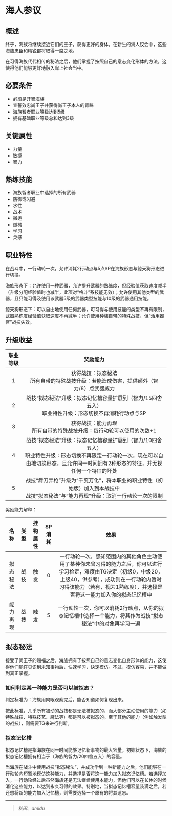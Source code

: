 # 海人参议

## 概述

终于，海族将继续接近它们的王子，获得更好的身体。在新生的海人议会中，这些海族忠臣和精锐都将取得一席之地。

在习得海族代代相传的秘法之后，他们掌握了按照自己的意志变化形体的方法，这使得他们能够更好地融入岸上社会当中。

## 必要条件

* 必须是开智海族
* 宣誓效忠尚王子并获得尚王子本人的青睐
* <a href="../umiumenochisha" target="_blank">海族智者</a>职业等级达到5级
* 拥有基础职业等级总和达到3级

## 关键属性

* 力量
* 敏捷
* 智力

## 熟练技能

* 海族智者职业中选择的所有武器
* 防御或闪避
* 水性
* 战术
* 搬运
* 缴械
* 学习
* 灵感
  
## 职业特性

在战斗中，一行动轮一次，允许消耗2行动点与5点SP在海族形态与鲸天狗形态进行切换。

海族形态下：允许使用一种武器，允许提升武器的熟练度，但经验值获取速度减半（升级分配经验值时也减半，此项对“格斗”系技能无效）；允许使用其他类型的武器，且只能习得及使用该武器5级的武器类型技能与10级的武器通用技能。

鲸天狗形态下：可以自由地使用任何武器，可习得与使用技能的类型不再有限制，武器熟练度经验值获取速度不再减半；允许使用种族自带的特殊战技，但“活用器官”战技失效。

## 升级收益

职业等级|奖励能力
:--:|:--:
1|获得战技：拟态秘法<br>所有自带的特殊战技升级：若能造成伤害，提供额外（智力/8）点武器威力
2|战技“拟态秘法”升级：拟态记忆槽容量扩展到（智力/15四舍五入）<br>职业特性升级：形态切换不再消耗行动点与SP
3|获得战技：能力再现<br>所有自带的特殊战技升级：每行动轮可以使用的次数+1
4|战技“拟态秘法”升级：拟态记忆槽容量扩展到（智力/10四舍五入）<br>职业特性升级：形态切换不再限定一行动轮一次，现在可以自由地切换形态，且允许同一时间拥有2种形态的特征，并无视任何一个特征的坏处
5|战技“舞刀弄枪”升级为“千变万化”，将本职业的职业特性（初始版）加入到本战技中<br>战技“拟态秘法”与“能力再现”升级：取消一行动轮一次的限制

奖励能力解释：

名称|类型|挂钩属性|SP消耗|效果
:--:|:--:|:--:|:--:|:--:
拟态秘法|战技|触发|0|一行动轮一次，感知范围内的其他角色主动使用了某种你未曾习得的能力之后，你可以进行学习检定，难度由TG决定（初级0，中级20，上级40，供参考），成功则在一行动轮内暂时习得该能力（若有，视为1熟练度），并选择是否将这一能力加入你的拟态记忆槽中
能力再现|战技|触发|5|一行动轮一次，你可以消耗2行动点，从你的拟态记忆槽中选择一个能力，将其作为战技“拟态秘法”中的对象再学习一遍

## 拟态秘法

接受了尚王子的赐福之后，海族拥有了按照自己的意志变化自身形体的能力，这使得他们能在见识到未知事物后，快速学习，快速模仿。不过，模仿容易，并不能做到真正掌握。

### 如何判定某一种能力是否可以被拟态？

判定标准为：海族用肉眼观察完后，能否知道如何复现出来。

按此标准，几乎所有被动的战技都是无法被拟态的，而大部分主动使用的能力（如特殊战技、特殊技艺、魔法等）都是可以被拟态的。至于其他的能力（例如触发型的战技），则需要TG来进行判断。

### 拟态记忆槽

拟态记忆槽是指海族在同一时间能够记忆新事物的最大容量。初始状态下，海族的拟态记忆槽拥有相当于（海族的智力/20四舍五入）的容量。

当海族在战斗中使用战技“拟态秘法”，并成功学到一种新能力之后，他们能够在一行动轮内短暂地模仿这种能力，并选择是否将这一能力加入拟态记忆槽。若选择加入，一行动轮经过后虽然海族还是无法继续使用本能力，但他们可以在长休的时候消化这些能力，以达到永久习得的效果。特别地，当拟态记忆槽容量装满之后，若还想将新的能力加入记忆槽，则需要选择一个原有的将其遗忘。

---

> *秋田*、*amidu*